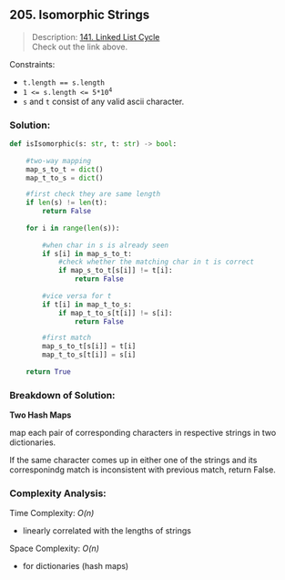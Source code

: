 ## 205. Isomorphic Strings

>Description: [141. Linked List Cycle](https://leetcode.com/problems/isomorphic-strings/description/)\
Check out the link above.

Constraints:

- <code>t.length == s.length</code> 
- <code>1</sup> <= s.length  <= 5*10<sup>4</sup></code> 
- `s` and `t` consist of any valid ascii character.

### Solution: 

```python
def isIsomorphic(s: str, t: str) -> bool:
    
    #two-way mapping
    map_s_to_t = dict()
    map_t_to_s = dict()

    #first check they are same length
    if len(s) != len(t):
        return False
    
    for i in range(len(s)):
        
        #when char in s is already seen
        if s[i] in map_s_to_t:
            #check whether the matching char in t is correct
            if map_s_to_t[s[i]] != t[i]:
                return False
        
        #vice versa for t
        if t[i] in map_t_to_s:
            if map_t_to_s[t[i]] != s[i]:
                return False

        #first match
        map_s_to_t[s[i]] = t[i]
        map_t_to_s[t[i]] = s[i]
    
    return True
```
### Breakdown of Solution:

**Two Hash Maps**

map each pair of corresponding characters in respective strings in two dictionaries.

If the same character comes up in either one of the strings and its corresponindg match is inconsistent with previous match, return False.

### Complexity Analysis:

Time Complexity: *O(n)*

- linearly correlated with the lengths of strings

Space Complexity: *O(n)*

- for dictionaries (hash maps)
